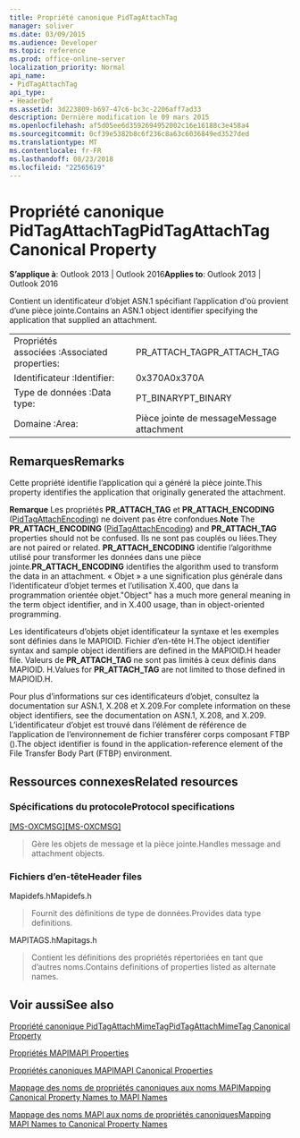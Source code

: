 ```yaml
---
title: Propriété canonique PidTagAttachTag
manager: soliver
ms.date: 03/09/2015
ms.audience: Developer
ms.topic: reference
ms.prod: office-online-server
localization_priority: Normal
api_name:
- PidTagAttachTag
api_type:
- HeaderDef
ms.assetid: 3d223809-b697-47c6-bc3c-2206aff7ad33
description: Dernière modification le 09 mars 2015
ms.openlocfilehash: af5d05ee6d3592694952002c16e16188c3e458a4
ms.sourcegitcommit: 0cf39e5382b8c6f236c8a63c6036849ed3527ded
ms.translationtype: MT
ms.contentlocale: fr-FR
ms.lasthandoff: 08/23/2018
ms.locfileid: "22565619"
---
```

# <a name="pidtagattachtag-canonical-property"></a><span data-ttu-id="38cbb-103">Propriété canonique PidTagAttachTag</span><span class="sxs-lookup"><span data-stu-id="38cbb-103">PidTagAttachTag Canonical Property</span></span>

  
  
<span data-ttu-id="38cbb-104">**S’applique à**: Outlook 2013 | Outlook 2016</span><span class="sxs-lookup"><span data-stu-id="38cbb-104">**Applies to**: Outlook 2013 | Outlook 2016</span></span> 
  
<span data-ttu-id="38cbb-105">Contient un identificateur d’objet ASN.1 spécifiant l’application d'où provient d’une pièce jointe.</span><span class="sxs-lookup"><span data-stu-id="38cbb-105">Contains an ASN.1 object identifier specifying the application that supplied an attachment.</span></span> 
  
|||
|:-----|:-----|
|<span data-ttu-id="38cbb-106">Propriétés associées :</span><span class="sxs-lookup"><span data-stu-id="38cbb-106">Associated properties:</span></span>  <br/> |<span data-ttu-id="38cbb-107">PR_ATTACH_TAG</span><span class="sxs-lookup"><span data-stu-id="38cbb-107">PR_ATTACH_TAG</span></span>  <br/> |
|<span data-ttu-id="38cbb-108">Identificateur :</span><span class="sxs-lookup"><span data-stu-id="38cbb-108">Identifier:</span></span>  <br/> |<span data-ttu-id="38cbb-109">0x370A</span><span class="sxs-lookup"><span data-stu-id="38cbb-109">0x370A</span></span>  <br/> |
|<span data-ttu-id="38cbb-110">Type de données :</span><span class="sxs-lookup"><span data-stu-id="38cbb-110">Data type:</span></span>  <br/> |<span data-ttu-id="38cbb-111">PT_BINARY</span><span class="sxs-lookup"><span data-stu-id="38cbb-111">PT_BINARY</span></span>  <br/> |
|<span data-ttu-id="38cbb-112">Domaine :</span><span class="sxs-lookup"><span data-stu-id="38cbb-112">Area:</span></span>  <br/> |<span data-ttu-id="38cbb-113">Pièce jointe de message</span><span class="sxs-lookup"><span data-stu-id="38cbb-113">Message attachment</span></span>  <br/> |
   
## <a name="remarks"></a><span data-ttu-id="38cbb-114">Remarques</span><span class="sxs-lookup"><span data-stu-id="38cbb-114">Remarks</span></span>

<span data-ttu-id="38cbb-115">Cette propriété identifie l’application qui a généré la pièce jointe.</span><span class="sxs-lookup"><span data-stu-id="38cbb-115">This property identifies the application that originally generated the attachment.</span></span>
  
 <span data-ttu-id="38cbb-116">**Remarque** Les propriétés **PR_ATTACH_TAG** et **PR_ATTACH_ENCODING** ([PidTagAttachEncoding](pidtagattachencoding-canonical-property.md)) ne doivent pas être confondues.</span><span class="sxs-lookup"><span data-stu-id="38cbb-116">**Note** The **PR_ATTACH_ENCODING** ([PidTagAttachEncoding](pidtagattachencoding-canonical-property.md)) and **PR_ATTACH_TAG** properties should not be confused.</span></span> <span data-ttu-id="38cbb-117">Ils ne sont pas couplés ou liées.</span><span class="sxs-lookup"><span data-stu-id="38cbb-117">They are not paired or related.</span></span> <span data-ttu-id="38cbb-118">**PR_ATTACH_ENCODING** identifie l’algorithme utilisé pour transformer les données dans une pièce jointe.</span><span class="sxs-lookup"><span data-stu-id="38cbb-118">**PR_ATTACH_ENCODING** identifies the algorithm used to transform the data in an attachment.</span></span> <span data-ttu-id="38cbb-119">« Objet » a une signification plus générale dans l’identificateur d’objet termes et l’utilisation X.400, que dans la programmation orientée objet.</span><span class="sxs-lookup"><span data-stu-id="38cbb-119">"Object" has a much more general meaning in the term object identifier, and in X.400 usage, than in object-oriented programming.</span></span> 
  
<span data-ttu-id="38cbb-120">Les identificateurs d’objets objet identificateur la syntaxe et les exemples sont définies dans le MAPIOID. Fichier d’en-tête H.</span><span class="sxs-lookup"><span data-stu-id="38cbb-120">The object identifier syntax and sample object identifiers are defined in the MAPIOID.H header file.</span></span> <span data-ttu-id="38cbb-121">Valeurs de **PR_ATTACH_TAG** ne sont pas limités à ceux définis dans MAPIOID. H.</span><span class="sxs-lookup"><span data-stu-id="38cbb-121">Values for **PR_ATTACH_TAG** are not limited to those defined in MAPIOID.H.</span></span> 
  
<span data-ttu-id="38cbb-122">Pour plus d’informations sur ces identificateurs d’objet, consultez la documentation sur ASN.1, X.208 et X.209.</span><span class="sxs-lookup"><span data-stu-id="38cbb-122">For complete information on these object identifiers, see the documentation on ASN.1, X.208, and X.209.</span></span> <span data-ttu-id="38cbb-123">L’identificateur d’objet est trouvé dans l’élément de référence de l’application de l’environnement de fichier transférer corps composant FTBP ().</span><span class="sxs-lookup"><span data-stu-id="38cbb-123">The object identifier is found in the application-reference element of the File Transfer Body Part (FTBP) environment.</span></span> 
  
## <a name="related-resources"></a><span data-ttu-id="38cbb-124">Ressources connexes</span><span class="sxs-lookup"><span data-stu-id="38cbb-124">Related resources</span></span>

### <a name="protocol-specifications"></a><span data-ttu-id="38cbb-125">Spécifications du protocole</span><span class="sxs-lookup"><span data-stu-id="38cbb-125">Protocol specifications</span></span>

<span data-ttu-id="38cbb-126">[[MS-OXCMSG]](http://msdn.microsoft.com/library/7fd7ec40-deec-4c06-9493-1bc06b349682%28Office.15%29.aspx)</span><span class="sxs-lookup"><span data-stu-id="38cbb-126">[[MS-OXCMSG]](http://msdn.microsoft.com/library/7fd7ec40-deec-4c06-9493-1bc06b349682%28Office.15%29.aspx)</span></span>
  
> <span data-ttu-id="38cbb-127">Gère les objets de message et la pièce jointe.</span><span class="sxs-lookup"><span data-stu-id="38cbb-127">Handles message and attachment objects.</span></span>
    
### <a name="header-files"></a><span data-ttu-id="38cbb-128">Fichiers d’en-tête</span><span class="sxs-lookup"><span data-stu-id="38cbb-128">Header files</span></span>

<span data-ttu-id="38cbb-129">Mapidefs.h</span><span class="sxs-lookup"><span data-stu-id="38cbb-129">Mapidefs.h</span></span>
  
> <span data-ttu-id="38cbb-130">Fournit des définitions de type de données.</span><span class="sxs-lookup"><span data-stu-id="38cbb-130">Provides data type definitions.</span></span>
    
<span data-ttu-id="38cbb-131">MAPITAGS.h</span><span class="sxs-lookup"><span data-stu-id="38cbb-131">Mapitags.h</span></span>
  
> <span data-ttu-id="38cbb-132">Contient les définitions des propriétés répertoriées en tant que d’autres noms.</span><span class="sxs-lookup"><span data-stu-id="38cbb-132">Contains definitions of properties listed as alternate names.</span></span>
    
## <a name="see-also"></a><span data-ttu-id="38cbb-133">Voir aussi</span><span class="sxs-lookup"><span data-stu-id="38cbb-133">See also</span></span>



[<span data-ttu-id="38cbb-134">Propriété canonique PidTagAttachMimeTag</span><span class="sxs-lookup"><span data-stu-id="38cbb-134">PidTagAttachMimeTag Canonical Property</span></span>](pidtagattachmimetag-canonical-property.md)


[<span data-ttu-id="38cbb-135">Propriétés MAPI</span><span class="sxs-lookup"><span data-stu-id="38cbb-135">MAPI Properties</span></span>](mapi-properties.md)
  
[<span data-ttu-id="38cbb-136">Propriétés canoniques MAPI</span><span class="sxs-lookup"><span data-stu-id="38cbb-136">MAPI Canonical Properties</span></span>](mapi-canonical-properties.md)
  
[<span data-ttu-id="38cbb-137">Mappage des noms de propriétés canoniques aux noms MAPI</span><span class="sxs-lookup"><span data-stu-id="38cbb-137">Mapping Canonical Property Names to MAPI Names</span></span>](mapping-canonical-property-names-to-mapi-names.md)
  
[<span data-ttu-id="38cbb-138">Mappage des noms MAPI aux noms de propriétés canoniques</span><span class="sxs-lookup"><span data-stu-id="38cbb-138">Mapping MAPI Names to Canonical Property Names</span></span>](mapping-mapi-names-to-canonical-property-names.md)

